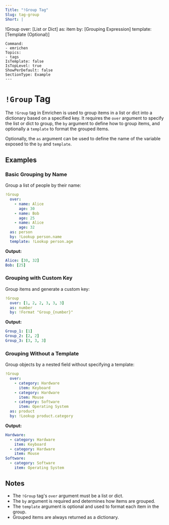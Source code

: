 ```yaml
---
Title: "!Group Tag"
Slug: tag-group
Short: |
  ```
  !Group
  over: [List or Dict]
  as: item
  by: [Grouping Expression]
  template: [Template (Optional)]
  ```
Command:
  - emrichen
Topics:
  - tags
IsTemplate: false
IsTopLevel: true
ShowPerDefault: false
SectionType: Example
---
```

# `!Group` Tag

The `!Group` tag in Emrichen is used to group items in a list or dict into a dictionary based on a specified key. It
requires the `over` argument to specify the list or dict to group, the `by` argument to define how to group items, and
optionally a `template` to format the grouped items.

Optionally, the `as` argument can be used to define the name of the variable exposed to the `by` and `template`.

## Examples

### Basic Grouping by Name

Group a list of people by their name:

```yaml
!Group
  over:
    - name: Alice
      age: 30
    - name: Bob
      age: 25
    - name: Alice
      age: 32
  as: person
  by: !Lookup person.name
  template: !Lookup person.age
```

**Output:**

```yaml
Alice: [30, 32]
Bob: [25]
```

### Grouping with Custom Key

Group items and generate a custom key:

```yaml
!Group
  over: [1, 2, 2, 3, 3, 3]
  as: number
  by: !Format "Group_{number}"
```

**Output:**

```yaml
Group_1: [1]
Group_2: [2, 2]
Group_3: [3, 3, 3]
```

### Grouping Without a Template

Group objects by a nested field without specifying a template:

```yaml
!Group
  over:
    - category: Hardware
      item: Keyboard
    - category: Hardware
      item: Mouse
    - category: Software
      item: Operating System
  as: product
  by: !Lookup product.category
```

**Output:**

```yaml
Hardware: 
  - category: Hardware
    item: Keyboard
  - category: Hardware
    item: Mouse
Software: 
  - category: Software
    item: Operating System
```

## Notes

- The `!Group` tag's `over` argument must be a list or dict.
- The `by` argument is required and determines how items are grouped.
- The `template` argument is optional and used to format each item in the group.
- Grouped items are always returned as a dictionary.